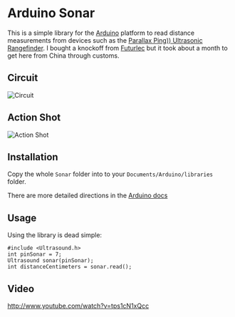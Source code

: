 # Arduino Sonar

This is a simple library for the [Arduino](http://www.amazon.com/gp/product/B0044MVM9I?ie=UTF8&tag=appdelinc-20&linkCode=as2&camp=1789&creative=9325&creativeASIN=B0044MVM9I) platform to read distance measurements from devices such as the [Parallax Ping)) Ultrasonic Rangefinder](http://www.google.com/search?q=parallax+ping&tbs=shop:1). I bought a knockoff from [Futurlec](http://www.futurlec.com/Distance_Sensors.shtml) but it took about a month to get here from China through customs.

## Circuit

![Circuit](https://github.com/mattwilliamson/Arduino-Sonar/raw/master/Circuit.png)

## Action Shot

![Action Shot](https://github.com/mattwilliamson/Arduino-Sonar/raw/master/Action.png)

## Installation

Copy the whole `Sonar` folder into to your `Documents/Arduino/libraries` folder.

There are more detailed directions in the [Arduino docs](http://www.arduino.cc/en/Hacking/Libraries)

## Usage

Using the library is dead simple:

    #include <Ultrasound.h>
    int pinSonar = 7;
    Ultrasound sonar(pinSonar);
    int distanceCentimeters = sonar.read();

## Video

http://www.youtube.com/watch?v=tps1cN1xQcc

<object width="425" height="344"><param name="movie" value="http://www.youtube.com/v/tps1cN1xQcc?hl=en&fs=1"></param><param name="allowFullScreen" value="true"></param><param name="allowscriptaccess" value="always"></param><embed src="http://www.youtube.com/v/tps1cN1xQcc?hl=en&fs=1" type="application/x-shockwave-flash" allowscriptaccess="always" allowfullscreen="true" width="425" height="344"></embed></object>